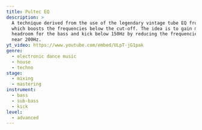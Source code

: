 ```yaml
---
title: Pultec EQ
description: >
  A technique derived from the use of the legendary vintage tube EQ from Pultec,
  which boosts the frequencies below the cut-off. The idea is to gain more
  headroom for the bass and kick below 150Hz by reducing the frequencies
  near 200Hz.
yt_video: https://www.youtube.com/embed/ULpT-jG1pak
genre:
  - electronic dance music
  - house
  - techno
stage:
  - mixing
  - mastering
instrument:
  - bass
  - sub-bass
  - kick
level:
  - advanced
---
```


